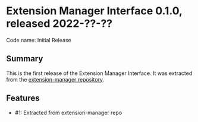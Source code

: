 # Extension Manager Interface 0.1.0, released 2022-??-??

Code name: Initial Release

## Summary

This is the first release of the Extension Manager Interface. 
It was extracted from the [extension-manager repository](https://github.com/exasol/extension-manager/). 

## Features

* #1: Extracted from extension-manager repo
